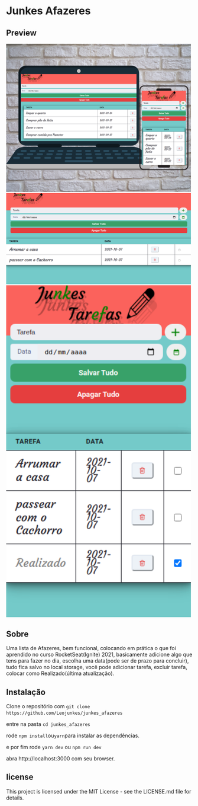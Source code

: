 # Junkes Afazeres

## Preview 

<img src='./public/imagens/listaMont.png' width='500' >
<img src='./public/imagens/afazeresPc.png' width='500' >
<img src='./public/imagens/afazeresCell.png' width='500' >

## Sobre

Uma lista de Afazeres, bem funcional, colocando em prática o que foi aprendido no curso RocketSeat(Ignite) 2021, basicamente adicione algo que tens para fazer no dia, escolha uma data(pode ser de prazo para concluir), tudo fica salvo no local storage, você pode adicionar tarefa, excluir tarefa, colocar como Realizado(última atualização).

## Instalação 

Clone o repositório com ```git clone https://github.com/Leojunkes/junkes_afazeres```

entre na pasta ```cd junkes_afazeres```

rode ```npm install```ou```yarn```para instalar as dependências.

e por fim rode ```yarn dev``` ou ```npm run dev```

abra http://localhost:3000 com seu browser.

## license

This project is licensed under the MIT License - see the LICENSE.md file for details.
